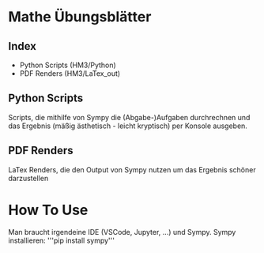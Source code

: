 
# Mathe Übungsblätter

##  Index
- Python Scripts (HM3/Python)
- PDF Renders (HM3/LaTex_out)

## Python Scripts
Scripts, die mithilfe von Sympy die (Abgabe-)Aufgaben durchrechnen und das Ergebnis (mäßig ästhetisch - leicht kryptisch) per Konsole ausgeben.

## PDF Renders
LaTex Renders, die den Output von Sympy nutzen um das Ergebnis schöner darzustellen


# How To Use
Man braucht irgendeine IDE (VSCode, Jupyter, ...) und Sympy.
Sympy installieren: '''pip install sympy'''
